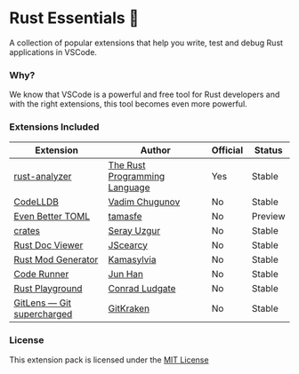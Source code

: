 # Rust Essentials 🦀

A collection of popular extensions that help you write, test and debug Rust applications in VSCode.

### Why?

We know that VSCode is a powerful and free tool for Rust developers and with the right extensions, this tool becomes even more powerful.

### Extensions Included

| Extension                                                                                          | Author                                                                                  | Official | Status  |
| -------------------------------------------------------------------------------------------------- | --------------------------------------------------------------------------------------- | -------- | ------- |
| [rust-analyzer](https://marketplace.visualstudio.com/items?itemName=rust-lang.rust-analyzer)          | [The Rust Programming Language](https://marketplace.visualstudio.com/publishers/rust-lang) | Yes      | Stable  |
| [CodeLLDB](https://marketplace.visualstudio.com/items?itemName=vadimcn.vscode-lldb)                   | [Vadim Chugunov](https://marketplace.visualstudio.com/publishers/vadimcn)                  | No       | Stable  |
| [Even Better TOML](https://marketplace.visualstudio.com/items?itemName=tamasfe.even-better-toml)      | [tamasfe](https://marketplace.visualstudio.com/publishers/tamasfe)                         | No       | Preview |
| [crates](https://marketplace.visualstudio.com/items?itemName=serayuzgur.crates)                       | [Seray Uzgur](https://marketplace.visualstudio.com/publishers/serayuzgur)                  | No       | Stable  |
| [Rust Doc Viewer](https://marketplace.visualstudio.com/items?itemName=JScearcy.rust-doc-viewer)       | [JScearcy](https://marketplace.visualstudio.com/publishers/JScearcy)                       | No       | Stable  |
| [Rust Mod Generator](https://marketplace.visualstudio.com/items?itemName=ZhangYue.rust-mod-generator) | [Kamasylvia](https://marketplace.visualstudio.com/publishers/ZhangYue)                     | No       | Stable  |
| [Code Runner](https://marketplace.visualstudio.com/items?itemName=formulahendry.code-runner)          | [Jun Han](https://marketplace.visualstudio.com/publishers/formulahendry)                   | No       | Stable  |
| [Rust Playground](https://marketplace.visualstudio.com/items?itemName=ConradLudgate.rust-playground)  | [Conrad Ludgate](https://marketplace.visualstudio.com/publishers/ConradLudgate)            | No       | Stable  |
| [GitLens — Git supercharged](https://marketplace.visualstudio.com/items?itemName=eamodio.gitlens)    | [GitKraken](https://gitkraken.com)                                                         | No       | Stable  |

### License

This extension pack is licensed under the [MIT License](https://github.com/kremilly/rust-vscode-extensions/blob/main/LICENSE)
